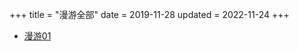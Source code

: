 +++
title = "漫游全部"
date = 2019-11-28
updated = 2022-11-24
+++

- [漫游01](/blog/01wandering/)
<!-- - [黑神话悟空相关](/blog/02blackmythwukong/)
- [藤本树相关](/blog/03tatsukifujimoto/)
- [进击的巨人相关](/blog/04attackontitan/)
- [first](/blog/00first/)
- [second](/blog/00second/)

